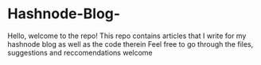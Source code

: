 # Hashnode-Blog-
Hello, welcome to the repo!
This repo contains articles that I write for my hashnode blog as well as the code therein 
Feel free to go through the files, suggestions and reccomendations welcome 
